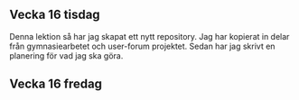 ## Vecka 16 tisdag
Denna lektion så har jag skapat ett nytt repository.
Jag har kopierat in delar från gymnasiearbetet och user-forum projektet.
Sedan har jag skrivt en planering för vad jag ska göra.

## Vecka 16 fredag